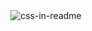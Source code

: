 <div align="center">
    <img src="entry.svg" alt="css-in-readme">
</div>


<!--
**smujtaba1/smujtaba1** is a ✨ _special_ ✨ repository because its `README.md` (this file) appears on your GitHub profile.
-->
